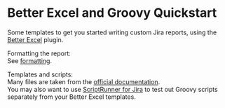 # Better Excel and Groovy Quickstart
Some templates to get you started writing custom Jira reports, using the [Better Excel](https://marketplace.atlassian.com/apps/1212652/better-excel-exporter-for-jira?hosting=server&tab=overview) plugin. 

Formatting the report:  
See [formatting](formatting.MD). 

Templates and scripts:  
Many files are taken from the [official documentation](https://www.midori-global.com/products/better-excel-exporter-for-jira/server/documentation/recipes).  
You may also want to use [ScriptRunner for Jira](https://marketplace.atlassian.com/apps/6820/scriptrunner-for-jira?hosting=server&tab=overview) to test out Groovy scripts separately from your Better Excel templates.
